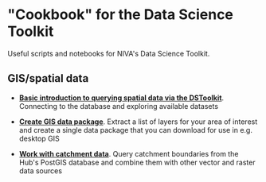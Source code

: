 # "Cookbook" for the Data Science Toolkit

Useful scripts and notebooks for NIVA's Data Science Toolkit.

## GIS/spatial data

 * **[Basic introduction to querying spatial data via the DSToolkit](./notebooks/postgis_example.ipynb)**. Connecting to the database and exploring available datasets
 
 * **[Create GIS data package](./notebooks/create_gis_package.ipynb)**. Extract a list of layers for your area of interest and create a single data package that you can download for use in e.g. desktop GIS
 
 * **[Work with catchment data](./notebooks/catchment_processing_example.ipynb)**. Query catchment boundaries from the Hub's PostGIS database and combine them with other vector and raster data sources
